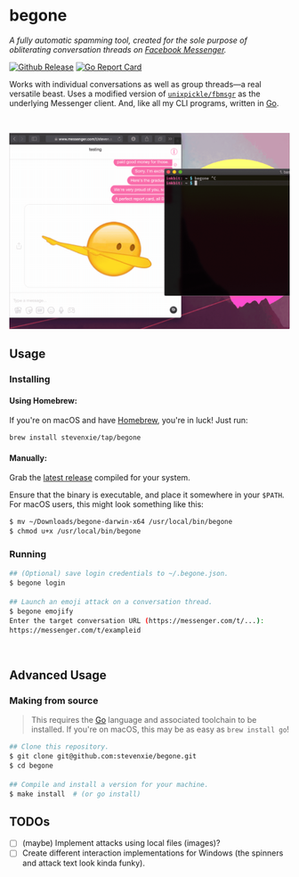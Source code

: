 # begone

_A fully automatic spamming tool, created for the sole purpose of
obliterating conversation threads on
[Facebook Messenger](https://messenger.com)._

[![Github Release][release-img]][release]
[![Go Report Card][grp-img]][grp]

Works with individual conversations as well as group threads—a real versatile
beast. Uses a modified version of
[`unixpickle/fbmsgr`](https://github.com/unixpickle/fbmsgr) as the underlying
Messenger client. And, like all my CLI programs, written in
[Go](https://golang.org).

<br />
<p align="center">
  <img src="./.github/demo.gif" width=600>
</p>

## Usage

### Installing

#### Using Homebrew:

If you're on macOS and have [Homebrew](https://brew.sh), you're in luck! Just
run:

```bash
brew install stevenxie/tap/begone
```

#### Manually:

Grab the [latest release](https://github.com/stevenxie/begone/releases) compiled
for your system.

Ensure that the binary is executable, and place it somewhere in your `$PATH`.
For macOS users, this might look something like this:

```bash
$ mv ~/Downloads/begone-darwin-x64 /usr/local/bin/begone
$ chmod u+x /usr/local/bin/begone
```

### Running

```bash
## (Optional) save login credentials to ~/.begone.json.
$ begone login

## Launch an emoji attack on a conversation thread.
$ begone emojify
Enter the target conversation URL (https://messenger.com/t/...):
https://messenger.com/t/exampleid
```

<br />

## Advanced Usage

### Making from source

> This requires the [Go](https://golang.org) language and associated toolchain
> to be installed. If you're on macOS, this may be as easy as
> `brew install go`!

```bash
## Clone this repository.
$ git clone git@github.com:stevenxie/begone.git
$ cd begone

## Compile and install a version for your machine.
$ make install  # (or go install)
```

## TODOs

- [ ] (maybe) Implement attacks using local files (images)?
- [ ] Create different interaction implementations for Windows (the spinners
      and attack text look kinda funky).

[grp]: https://goreportcard.com/report/github.com/stevenxie/begone
[grp-img]: https://goreportcard.com/badge/github.com/stevenxie/begone
[release]: https://github.com/stevenxie/begone/releases
[release-img]: https://img.shields.io/github/release/stevenxie/begone.svg

